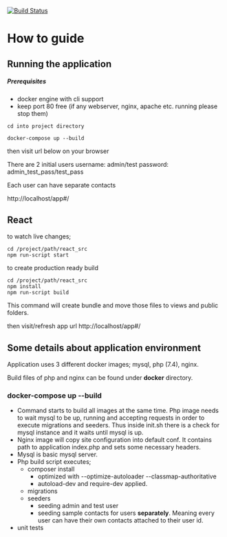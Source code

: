 [![Build Status](https://travis-ci.org/ismailatkurt/phalcon-contact-list.svg?branch=master)](https://travis-ci.org/ismailatkurt/phalcon-contact-list)

# How to guide

## Running the application

##### Prerequisites

- docker engine with cli support
- keep port 80 free (if any webserver, nginx, apache etc. running please stop them)

```
cd into project directory

docker-compose up --build
```

then visit url below on your browser

There are 2 initial users
username: admin/test
password: admin_test_pass/test_pass

Each user can have separate contacts

http://localhost/app#/

## React
to watch live changes;

```
cd /project/path/react_src
npm run-script start
```

to create production ready build

```
cd /project/path/react_src
npm install
npm run-script build
```

This command will create bundle and move those files to views and public folders.

then visit/refresh app url
http://localhost/app#/

## Some details about application environment

Application uses 3 different docker images; mysql, php (7.4), nginx.

Build files of php and nginx can be found under **docker** directory.

### docker-compose up --build
- Command starts to build all images at the same time. Php image needs to wait mysql to be up, running and accepting requests in order to execute migrations and seeders. Thus inside init.sh there is a check for mysql instance and it waits until mysql is up.
- Nginx image will copy site configuration into default conf. It contains path to application index.php and sets some necessary headers.
- Mysql is basic mysql server.
- Php build script executes;
  - composer install
    - optimized with --optimize-autoloader --classmap-authoritative
    - autoload-dev and require-dev applied.
  - migrations
  - seeders
    - seeding admin and test user
    - seeding sample contacts for users **separately**. Meaning every user can have their own contacts attached to their user id.
- unit tests

